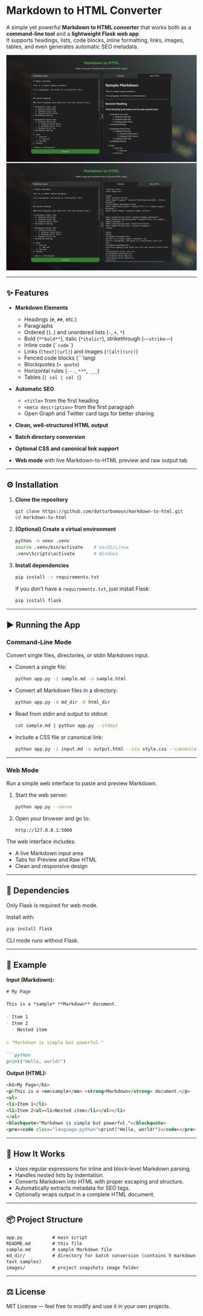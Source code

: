 # Markdown to HTML Converter

A simple yet powerful **Markdown to HTML converter** that works both as a **command-line tool** and a **lightweight Flask web app**.  
It supports headings, lists, code blocks, inline formatting, links, images, tables, and even generates automatic SEO metadata.  

![Project Snapshot Preview](./images/Project_Snapshot_Preview.png)
![Project Snapshot Raw HTML](./images/Project_Snapshot_Raw_HTML.png)

---

## ✨ Features

- **Markdown Elements**
  - Headings (`#`, `##`, etc.)
  - Paragraphs
  - Ordered (`1.`) and unordered lists (`-`, `+`, `*`)
  - Bold (`**bold**`), italic (`*italic*`), strikethrough (`~~strike~~`)
  - Inline code (`` `code` ``)
  - Links (`[text](url)`) and images (`![alt](src)`)
  - Fenced code blocks (```lang)
  - Blockquotes (`> quote`)
  - Horizontal rules (`---`, `***`, `___`)
  - Tables (`| col | col |`)

- **Automatic SEO**
  - `<title>` from the first heading  
  - `<meta description>` from the first paragraph  
  - Open Graph and Twitter card tags for better sharing

- **Clean, well-structured HTML output**
- **Batch directory conversion**
- **Optional CSS and canonical link support**
- **Web mode** with live Markdown-to-HTML preview and raw output tab

---

## ⚙️ Installation

1. **Clone the repository**
   ```bash
   git clone https://github.com/datturbomoon/markdown-to-html.git
   cd markdown-to-html
   ```

2. **(Optional) Create a virtual environment**
   ```bash
   python -m venv .venv
   source .venv/bin/activate    # macOS/Linux
   .venv\Scripts\activate       # Windows
   ```

3. **Install dependencies**
   ```bash
   pip install -r requirements.txt
   ```
   If you don’t have a `requirements.txt`, just install Flask:
   ```bash
   pip install flask
   ```

---

## ▶️ Running the App

### **Command-Line Mode**

Convert single files, directories, or stdin Markdown input.

- Convert a single file:
  ```bash
  python app.py -i sample.md -o sample.html
  ```

- Convert all Markdown files in a directory:
  ```bash
  python app.py -d md_dir -D html_dir
  ```

- Read from stdin and output to stdout:
  ```bash
  cat sample.md | python app.py --stdout
  ```

- Include a CSS file or canonical link:
  ```bash
  python app.py -i input.md -o output.html --css style.css --canonical "https://example.com/page"
  ```

---

### **Web Mode**

Run a simple web interface to paste and preview Markdown.

1. Start the web server:
   ```bash
   python app.py --serve
   ```

2. Open your browser and go to:
   ```
   http://127.0.0.1:5000
   ```

The web interface includes:
- A live Markdown input area  
- Tabs for Preview and Raw HTML  
- Clean and responsive design  

---

## 🧩 Dependencies

Only Flask is required for web mode.

Install with:
```bash
pip install flask
```

CLI mode runs without Flask.

---

## 📄 Example

**Input (Markdown):**
```markdown
# My Page

This is a *sample* **Markdown** document.

- Item 1  
- Item 2  
  - Nested item

> "Markdown is simple but powerful."

```python
print("Hello, world!")
```

**Output (HTML):**
```html
<h1>My Page</h1>
<p>This is a <em>sample</em> <strong>Markdown</strong> document.</p>
<ul>
<li>Item 1</li>
<li>Item 2<ul><li>Nested item</li></ul></li>
</ul>
<blockquote>"Markdown is simple but powerful."</blockquote>
<pre><code class="language-python">print("Hello, world!")</code></pre>
```

---

## 🧠 How It Works

- Uses regular expressions for inline and block-level Markdown parsing.  
- Handles nested lists by indentation.  
- Converts Markdown into HTML with proper escaping and structure.  
- Automatically extracts metadata for SEO tags.  
- Optionally wraps output in a complete HTML document.

---

## 📦 Project Structure

```
app.py           # main script
README.md        # this file
sample.md        # sample Markdown file
md_dir/          # directory for batch conversion (contains 5 markdown text samples)
images/          # project snapshots image folder
```

---

## ⚖ License

MIT License — feel free to modify and use it in your own projects.

